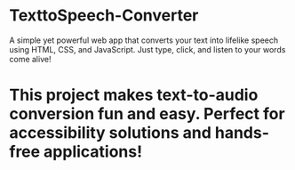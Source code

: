 # TexttoSpeech-Converter
A simple yet powerful web app that converts your text into lifelike speech using HTML, CSS, and JavaScript. Just type, click, and listen to your words come alive!
# **This project makes text-to-audio conversion fun and easy. Perfect for accessibility solutions and hands-free applications!**

